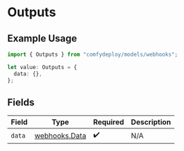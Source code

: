 # Outputs

## Example Usage

```typescript
import { Outputs } from "comfydeploy/models/webhooks";

let value: Outputs = {
  data: {},
};
```

## Fields

| Field                                          | Type                                           | Required                                       | Description                                    |
| ---------------------------------------------- | ---------------------------------------------- | ---------------------------------------------- | ---------------------------------------------- |
| `data`                                         | [webhooks.Data](../../models/webhooks/data.md) | :heavy_check_mark:                             | N/A                                            |